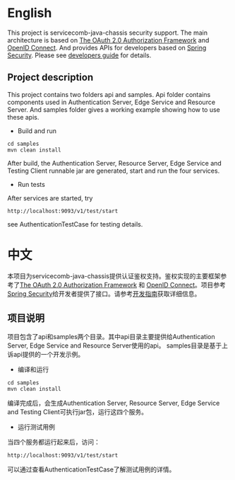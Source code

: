 # English

This project is servicecomb-java-chassis security support. The main architecture is based on [The OAuth 2.0 Authorization Framework](https://tools.ietf.org/html/rfc6749) and [OpenID Connect](https://openid.net/connect/). And provides APIs for developers based on [Spring Security](https://spring.io/projects/spring-security). Please see [developers guide](docs/en_US/developersGuide.md) for details.

## Project description

This project contains two folders api and samples. Api folder contains components used in Authentication Server, Edge Service and Resource Server. And samples folder gives a working example showing how to use these apis. 

* Build and run

```
cd samples
mvn clean install
```

After build, the Authentication Server, Resource Server, Edge Service and Testing Client runnable jar are generated, start and run the four services.

* Run tests

After services are started, try
```
http://localhost:9093/v1/test/start
```

see AuthenticationTestCase for testing details.


# 中文
本项目为servicecomb-java-chassis提供认证鉴权支持。鉴权实现的主要框架参考了[The OAuth 2.0 Authorization Framework](https://tools.ietf.org/html/rfc6749) 和 [OpenID Connect](https://openid.net/connect/)。项目参考[Spring Security](https://spring.io/projects/spring-security)给开发者提供了接口。请参考[开发指南](docs/zh_CN/developersGuide.md)获取详细信息。

## 项目说明

项目包含了api和samples两个目录。其中api目录主要提供给Authentication Server, Edge Service and Resource Server使用的api。 samples目录是基于上诉api提供的一个开发示例。

* 编译和运行


```
cd samples
mvn clean install
```

编译完成后，会生成Authentication Server, Resource Server, Edge Service and Testing Client可执行jar包，运行这四个服务。

* 运行测试用例

当四个服务都运行起来后，访问：

```
http://localhost:9093/v1/test/start
```

可以通过查看AuthenticationTestCase了解测试用例的详情。

